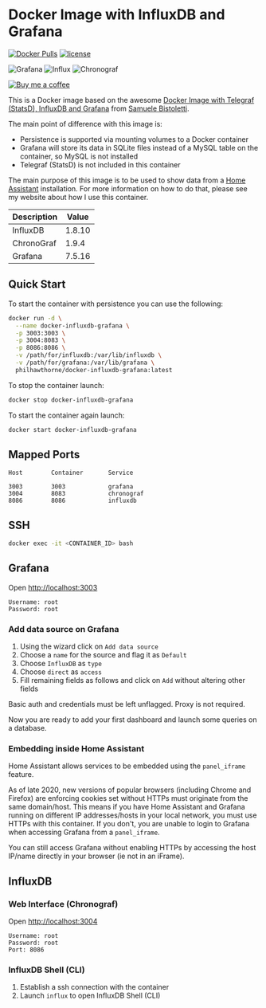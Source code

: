 # Docker Image with InfluxDB and Grafana

[![Docker Pulls](https://img.shields.io/docker/pulls/philhawthorne/docker-influxdb-grafana.svg)](https://dockerhub.com/philhawthorne/docker-influxdb-grafana) [![license](https://img.shields.io/github/license/philhawthorne/docker-influxdb-grafana.svg)](https://dockerhub.com/philhawthorne/docker-influxdb-grafana)

![Grafana][grafana-version] ![Influx][influx-version] ![Chronograf][chronograf-version]

[![Buy me a coffee][buymeacoffee-icon]][buymeacoffee]


This is a Docker image based on the awesome [Docker Image with Telegraf (StatsD), InfluxDB and Grafana](https://github.com/samuelebistoletti/docker-statsd-influxdb-grafana) from [Samuele Bistoletti](https://github.com/samuelebistoletti).

The main point of difference with this image is:

* Persistence is supported via mounting volumes to a Docker container
* Grafana will store its data in SQLite files instead of a MySQL table on the container, so MySQL is not installed
* Telegraf (StatsD) is not included in this container

The main purpose of this image is to be used to show data from a [Home Assistant](https://home-assistant.io) installation. For more information on how to do that, please see my website about how I use this container.

| Description  | Value   |
|--------------|---------|
| InfluxDB     | 1.8.10  |
| ChronoGraf   | 1.9.4   |
| Grafana      | 7.5.16  |

## Quick Start

To start the container with persistence you can use the following:

```sh
docker run -d \
  --name docker-influxdb-grafana \
  -p 3003:3003 \
  -p 3004:8083 \
  -p 8086:8086 \
  -v /path/for/influxdb:/var/lib/influxdb \
  -v /path/for/grafana:/var/lib/grafana \
  philhawthorne/docker-influxdb-grafana:latest
```

To stop the container launch:

```sh
docker stop docker-influxdb-grafana
```

To start the container again launch:

```sh
docker start docker-influxdb-grafana
```

## Mapped Ports

```
Host		Container		Service

3003		3003			grafana
3004		8083			chronograf
8086		8086			influxdb
```
## SSH

```sh
docker exec -it <CONTAINER_ID> bash
```

## Grafana

Open <http://localhost:3003>

```
Username: root
Password: root
```

### Add data source on Grafana

1. Using the wizard click on `Add data source`
2. Choose a `name` for the source and flag it as `Default`
3. Choose `InfluxDB` as `type`
4. Choose `direct` as `access`
5. Fill remaining fields as follows and click on `Add` without altering other fields

Basic auth and credentials must be left unflagged. Proxy is not required.

Now you are ready to add your first dashboard and launch some queries on a database.

### Embedding inside Home Assistant
Home Assistant allows services to be embedded using the `panel_iframe` feature.

As of late 2020, new versions of popular browsers (including Chrome and Firefox) are enforcing cookies set without HTTPs must originate from the same domain/host. This means if you have Home Assistant and Grafana running on different IP addresses/hosts in your local network, you must use HTTPs with this container. If you don't, you are unable to login to Grafana when accessing Grafana from a `panel_iframe`.

You can still access Grafana without enabling HTTPs by accessing the host IP/name directly in your browser (ie not in an iFrame).

## InfluxDB

### Web Interface (Chronograf)

Open <http://localhost:3004>

```
Username: root
Password: root
Port: 8086
```

### InfluxDB Shell (CLI)

1. Establish a ssh connection with the container
2. Launch `influx` to open InfluxDB Shell (CLI)

[buymeacoffee-icon]: https://www.buymeacoffee.com/assets/img/guidelines/download-assets-sm-2.svg
[buymeacoffee]: https://www.buymeacoffee.com/philhawthorne

[grafana-version]: https://img.shields.io/badge/Grafana-7.5.16-brightgreen
[influx-version]: https://img.shields.io/badge/Influx-1.8.10-brightgreen
[chronograf-version]: https://img.shields.io/badge/Chronograf-1.9.4-brightgreen
